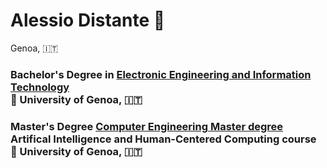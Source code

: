 # Alessio Distante :telescope:
Genoa, :it:

### Bachelor's Degree in [Electronic Engineering and Information Technology](https://corsi.unige.it/corsi/9273) <br> :round_pushpin: University of Genoa, :it:

### Master's Degree [Computer Engineering Master degree](https://corsi.unige.it/corsi/11160/) <br> Artifical Intelligence and Human-Centered Computing course <br>:round_pushpin: University of Genoa, :it:


